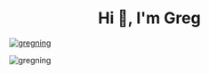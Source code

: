 <h1 align="center">Hi 👋, I'm Greg</h1>

<p align="left"> <a href="https://github.com/ryo-ma/github-profile-trophy"><img src="https://github-profile-trophy.vercel.app/?username=gregning" alt="gregning" /></a> </p>

<p><img align="center" src="https://github-readme-stats.vercel.app/api/top-langs?username=gregning&show_icons=true&locale=en&layout=compact" alt="gregning" /></p>
